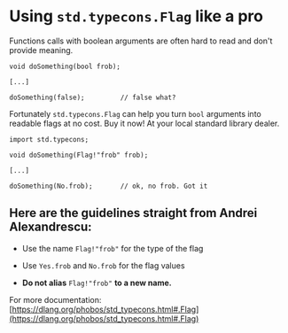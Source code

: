 Using `std.typecons.Flag` like a pro
====================================

Functions calls with boolean arguments are often hard to read and don't provide meaning.

```
void doSomething(bool frob);

[...]

doSomething(false);         // false what?
```

Fortunately `std.typecons.Flag` can help you turn `bool` arguments into readable flags at no cost.
Buy it now! At your local standard library dealer.


```
import std.typecons;

void doSomething(Flag!"frob" frob);

[...]

doSomething(No.frob);       // ok, no frob. Got it
```



## Here are the guidelines straight from Andrei Alexandrescu:

- Use the name `Flag!"frob"` for the type of the flag

- Use `Yes.frob` and `No.frob` for the flag values

- **Do not alias** `Flag!"frob"` **to a new name.**


For more documentation: [https://dlang.org/phobos/std_typecons.html#.Flag](https://dlang.org/phobos/std_typecons.html#.Flag)